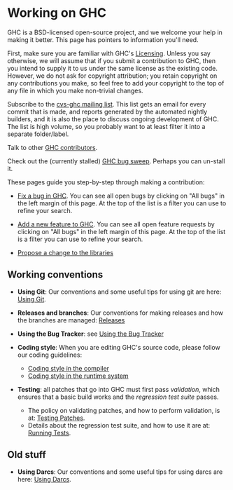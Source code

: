 # Working on GHC


GHC is a BSD-licensed open-source project, and we welcome your help in making it better.
This page has pointers to information you'll need.


First, make sure you are familiar with GHC's [Licensing](licensing).  Unless you say otherwise, we will assume that if you submit a contribution to GHC, then you intend to supply it to us under the same license as the existing code. However, we do not ask for copyright attribution; you retain copyright on any contributions you make, so feel free to add your copyright to the top of any file in which you make non-trivial changes.


Subscribe to the [ cvs-ghc mailing list](http://www.haskell.org/mailman/listinfo/cvs-ghc).  This list gets an email for every commit that is made, and reports generated by the automated nightly builders, and it is also the place to discuss ongoing development of GHC.  The list is high volume, so you probably want to at least filter it into a separate folder/label.


Talk to other [GHC contributors](contributors).


Check out the (currently stalled) [GHC bug sweep](bug-sweep).  Perhaps you can un-stall it.


These pages guide you step-by-step through making a contribution:

- [Fix a bug in GHC](working-conventions/fixing-bugs). You can see all open bugs by clicking on "All bugs" in the left margin of this page.  At the top of the list is a filter you can use to refine your search.

- [Add a new feature to GHC](working-conventions/adding-features). You can see all open feature requests by clicking on "All bugs" in the left margin of this page.  At the top of the list is a filter you can use to refine your search.

- [ Propose a change to the libraries](http://haskell.org/haskellwiki/Library_submissions)

## Working conventions

- **Using Git**: Our conventions and some useful tips for using git are here: [Using Git](working-conventions/git).

- **Releases and branches**: Our conventions for making releases and how the branches are managed: [Releases](working-conventions/releases)

- **Using the Bug Tracker**: see [Using the Bug Tracker](working-conventions/bug-tracker)

- **Coding style**: When you are editing GHC's source code, please follow our coding guidelines:

  - [Coding style in the compiler](commentary/coding-style)
  - [Coding style in the runtime system](commentary/rts/conventions)

- **Testing**: all patches that go into GHC must first pass *validation*, which ensures that a basic build works and the *regression test suite* passes.

  - The policy on validating patches, and how to perform validation, is at: [Testing Patches](testing-patches).
  - Details about the regression test suite, and how to use it are at: [Running Tests](building/running-tests).

## Old stuff

- **Using Darcs**: Our conventions and some useful tips for using darcs are here: [Using Darcs](working-conventions/darcs).
